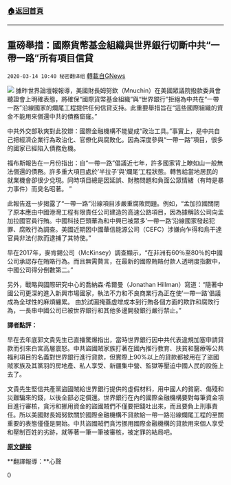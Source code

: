 ###  [:house:返回首頁](https://github.com/ourhimalayas/txt)
---

## 重磅舉措：國際貨幣基金組織與世界銀行切斷中共“一帶一路”所有項目信貸
`2020-03-14 10:40 秘密翻译组` [轉載自GNews](https://gnews.org/zh-hant/141106/)

![](https://s3-ap-northeast-1.amazonaws.com/news.guo.offload.media/wp-content/uploads/2020/03/14103648/Picture-1-9.png)
據昨世界論壇報報導，美國財長姆努欽（Mnuchin）在美國眾議院撥款委員會聽證會上明確表態，將確保“國際貨幣基金組織”與“世界銀行”拒絕為中共在“一帶一路”沿線國家的爛尾工程提供任何信貸支持。此重要舉措旨在“這些國際組織的資金不能用來償還中共的債務窟窿。”

中共外交部耿爽對此狡辯：國際金融機構不能變成“政治工具。”事實上，是中共自己把經濟企業行為政治化、官僚化與腐敗化。因為深度參與“一帶一路”項目，很多的國家已經陷入債務危機。

福布斯報告在一月份指出：自“一帶一路”倡議近七年，許多國家背上瞭如山一般無法償還的債務。許多重大項目處於’半拉子’與’爛尾’工程狀態。轉售給當地居民的就業機會卻很少兌現。同時項目總是因延誤、財務問題和負面公眾情緒（有時是暴力事件）而臭名昭著。 ”

此報告進一步揭露了“一帶一路”沿線項目涉嚴重腐敗問題。例如，“孟加拉國關閉了原本應由中國港灣工程有限責任公司建造的高速公路項目，因為據稱該公司向孟加拉國官員行賄。中國科技巨頭華為和中興已被眾多’一帶一路’沿線國家發起犯罪、腐敗行為調查。美國近期因中國華信能源公司（CEFC）涉嫌向乍得和烏干達官員非法付款而逮捕了其特使。”

早在2017年，麥肯錫公司（McKinsey）調查顯示，“在非洲有60％至80％的中國公司承認存在賄賂行為。而且無需贅言，在最新的國際賄賂付款人透明度指數中，中國公司得分倒數第二。”

另外，戰略與國際研究中心的喬納森·希爾曼（Jonathan Hillman）寫道：“隨著中國公司更深的進入新興市場國家，執法不力和不良商業行為正在使’一帶一路’倡議成為全球性的麻煩纏累。 由於試圖掩蓋虛增成本到行賄各個方面的欺詐和腐敗行為，一長串中國公司已被世界銀行和其他多邊開發銀行嚴行禁止。”

**譯者點評：**

早在去年底郭文貴先生已直播驚爆指出，當時世界銀行因中共代表違規加塞申請貸款而引來白宮高層震怒。中共盜國賊家族打著在國內推行教育、扶貧和醫療等公共福利項目的名義對世界銀行進行貸款，但實際上90%以上的貸款都被用在了盜國賊家族及其黨羽的房地產、私人享受、新疆集中營、監獄等壓迫中國人民的設施上去了。

文貴先生堅信共產黨盜國賊給世界銀行提供的虛假材料，用中國人的貧窮、傷殘和災難騙來的錢，以後全部必定償還。世界銀行在內的國際金融機構要對每筆資金項目進行審核，貪污和挪用資金的盜國賊們不僅要把錢吐出來，而且要負上刑事責任。所以美國財長姆努欽關於國際金融機構不貸款給一帶一路沿線爛尾工程的至關重要的表態僅僅是開始。中共盜國賊們貪污挪用國際金融機構的貸款用來個人享受和壓制百姓的劣跡，就等著一筆一筆被審核，被定罪的結局吧。

[**原文鏈接**](https://www.worldtribune.com/mnuchin-says-imf-and-world-bank-funds-wont-repay-debts-to-china/)

**翻譯報導：**心聲

0
